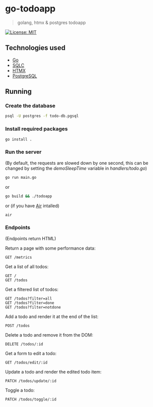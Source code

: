# go-todoapp

> golang, htmx & postgres todoapp

[![License: MIT](https://img.shields.io/badge/License-MIT-yellow.svg)](https://opensource.org/licenses/MIT)

## Technologies used
- [Go](https://go.dev/)
- [SQLC](https://sqlc.dev/)
- [HTMX](https://htmx.org/)
- [PostgreSQL](https://www.postgresql.org/)

## Running

### Create the database
```sh
psql -U postgres -f todo-db.pgsql
```

### Install required packages
```sh
go install .
```

### Run the server
(By default, the requests are slowed down by one second, this can be changed by setting the *demoSleepTime* variable in *handlers/todo.go*)
```sh
go run main.go
```
or
```sh
go build && ./todoapp
```
or (if you have [Air](https://github.com/cosmtrek/air) intalled)
```sh
air
```

### Endpoints
(Endpoints return HTML)

Return a page with some performance data:
```
GET /metrics
```

Get a list of all todos:
```
GET /
GET /todos
```

Get a filtered list of todos:
```
GET /todos?filter=all
GET /todos?filter=done
GET /todos?filter=notdone
```

Add a todo and render it at the end of the list:
```
POST /todos
```

Delete a todo and remove it from the DOM:
```
DELETE /todos/:id
```

Get a form to edit a todo:
```
GET /todos/edit/:id
```

Update a todo and render the edited todo item:
```
PATCH /todos/update/:id
```

Toggle a todo:
```
PATCH /todos/toggle/:id
```
